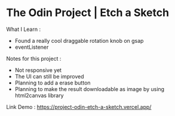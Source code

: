 # The Odin Project | Etch a Sketch

What I Learn :
- Found a really cool draggable rotation knob on gsap
- eventListener

Notes for this project :
- Not responsive yet
- The UI can still be improved
- Planning to add a erase button
- Planning to make the result downloadable as image by using html2canvas library

Link Demo : https://project-odin-etch-a-sketch.vercel.app/


